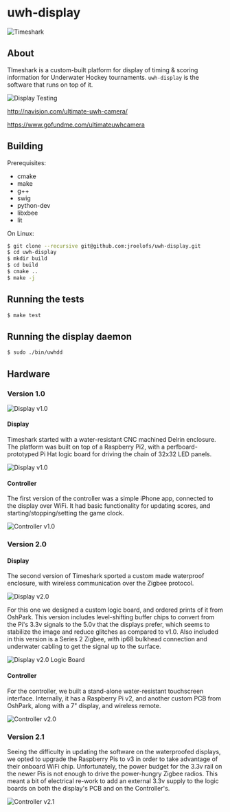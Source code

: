 # uwh-display

![Timeshark](/docs/img/timeshark-logo0-cropped.jpg)

## About

TImeshark is a custom-built platform for display of timing & scoring
information for Underwater Hockey tournaments. `uwh-display` is the software
that runs on top of it.

![Display Testing](/docs/img/display-testing.png)

http://navisjon.com/ultimate-uwh-camera/

https://www.gofundme.com/ultimateuwhcamera

## Building

Prerequisites:

* cmake
* make
* g++
* swig
* python-dev
* libxbee
* lit

On Linux:

```bash
$ git clone --recursive git@github.com:jroelofs/uwh-display.git
$ cd uwh-display
$ mkdir build
$ cd build
$ cmake ..
$ make -j
```

## Running the tests

```bash
$ make test
```

## Running the display daemon

```bash
$ sudo ./bin/uwhdd
```

## Hardware

### Version 1.0

![Display v1.0](/docs/img/display-controller-v1.jpg)

#### Display

Timeshark started with a water-resistant CNC machined Delrin enclosure. The
platform was built on top of a Raspberry Pi2, with a perfboard-prototyped Pi
Hat logic board for driving the chain of 32x32 LED panels.

![Display v1.0](/docs/img/display-logicboard-v1.jpg)

#### Controller

The first version of the controller was a simple iPhone app, connected to the
display over WiFi. It had basic functionality for updating scores, and
starting/stopping/setting the game clock.

![Controller v1.0](/docs/img/display-controller-v1.gif)

### Version 2.0

#### Display

The second version of Timeshark sported a custom made waterproof enclosure,
with wireless communication over the Zigbee protocol.

![Display v2.0](/docs/img/display-enclosure-v2.jpg)

For this one we designed a custom logic board, and ordered prints of it from
OshPark. This version includes level-shifting buffer chips to convert from the
Pi's 3.3v signals to the 5.0v that the displays prefer, which seems to
stabilize the image and reduce glitches as compared to v1.0. Also included in
this version is a Series 2 Zigbee, with ip68 bulkhead connection and underwater
cabling to get the signal up to the surface.

![Display v2.0 Logic Board](/docs/img/display-logicboard-v2.jpg)

#### Controller

For the controller, we built a stand-alone water-resistant touchscreen
interface. Internally, it has a Raspberry Pi v2, and another custom PCB from
OshPark, along with a 7\" display, and wireless remote.

![Controller v2.0](/docs/img/display-controller-v2.png)

### Version 2.1

Seeing the difficulty in updating the software on the waterproofed displays, we
opted to upgrade the Raspberry Pis to v3 in order to take advantage of their
onboard WiFi chip. Unfortunately, the power budget for the 3.3v rail on the
newer Pis is not enough to drive the power-hungry Zigbee radios. This meant a
bit of electrical re-work to add an external 3.3v supply to the logic boards on
both the display's PCB and on the Controller's.

![Controller v2.1](/docs/img/power-hacking.jpg)
